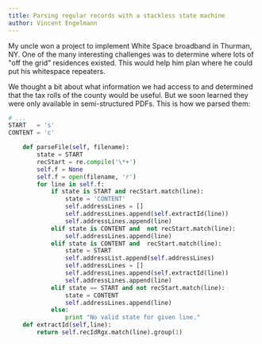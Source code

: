 ```yaml
---
title: Parsing regular records with a stackless state machine
author: Vincent Engelmann
---
```


My uncle won a project to implement White Space broadband in Thurman, NY. One of the many interesting challenges was to determine where lots of "off the grid" residences existed. This would help him plan where he could put his whitespace repeaters.

We thought a bit about what information we had access to and determined that the tax rolls of the county would be useful. But we soon learned they were only available in semi-structured PDFs. This is how we parsed them:


```python
# ...
START   = 's'
CONTENT = 'c'

    def parseFile(self, filename):
        state = START
        recStart = re.compile('\*+') 
        self.f = None
        self.f = open(filename, 'r')
        for line in self.f:
            if state is START and recStart.match(line):
                state = 'CONTENT'
                self.addressLines = []
                self.addressLines.append(self.extractId(line))
                self.addressLines.append(line)
            elif state is CONTENT and  not recStart.match(line):
                self.addressLines.append(line)
            elif state is CONTENT and  recStart.match(line):
                state = START
                self.addressList.append(self.addressLines)
                self.addressLines = []
                self.addressLines.append(self.extractId(line))
                self.addressLines.append(line)
            elif state == START and not recStart.match(line):
                state = CONTENT
                self.addressLines.append(line)
            else:
                print "No valid state for given line."
    def extractId(self,line):
        return self.recIdRgx.match(line).group(1)
```
